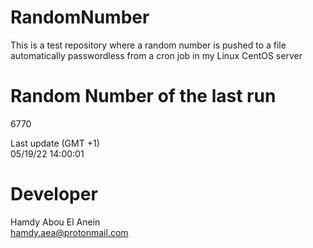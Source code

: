 # RandomNumber    
This is a test repository where a random number is pushed to a file automatically passwordless from a cron job in my Linux CentOS server    
# Random Number of the last run   
6770
      
Last update (GMT +1)    
05/19/22 14:00:01
# Developer    
Hamdy Abou El Anein   
hamdy.aea@protonmail.com
